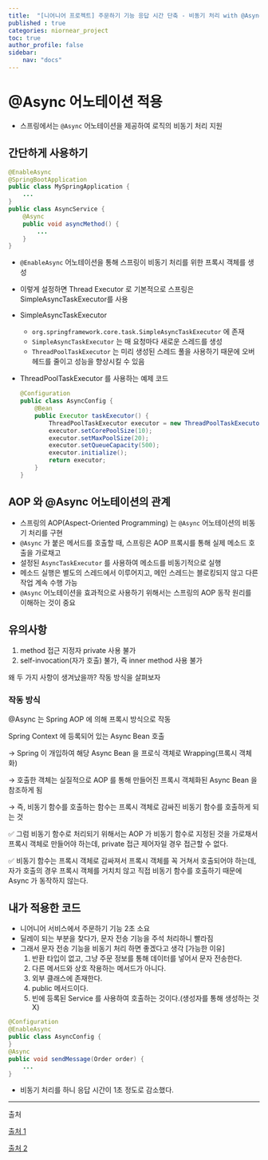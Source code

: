 ```yaml
---
title:  "[니어니어 프로젝트] 주문하기 기능 응답 시간 단축 - 비동기 처리 with @Async"
published : true
categories: niornear_project
toc: true
author_profile: false
sidebar:
    nav: "docs"
---
```




# @Async 어노테이션 적용

- 스프링에서는 `@Async` 어노테이션을 제공하여 로직의 비동기 처리 지원



## 간단하게 사용하기

```java
@EnableAsync
@SpringBootApplication
public class MySpringApplication {
    ...
}
public class AsyncService {
    @Async
    public void asyncMethod() {
        ...
    }
}
```

- `@EnableAsync` 어노테이션을 통해 스프링이 비동기 처리를 위한 프록시 객체를 생성
- 이렇게 설정하면 Thread Executor 로 기본적으로 스프링은 SimpleAsyncTaskExecutor를 사용
- SimpleAsyncTaskExecutor
    - `org.springframework.core.task.SimpleAsyncTaskExecutor` 에 존재
    - `SimpleAsyncTaskExecutor` 는 매 요청마다 새로운 스레드를 생성
    - `ThreadPoolTaskExecutor` 는 미리 생성된 스레드 풀을 사용하기 때문에 오버헤드를 줄이고 성능을 향상시킬 수 있음
- ThreadPoolTaskExecutor 를 사용하는 예제 코드
  
    ```java
    @Configuration
    public class AsyncConfig {
        @Bean
        public Executor taskExecutor() {
            ThreadPoolTaskExecutor executor = new ThreadPoolTaskExecutor();
            executor.setCorePoolSize(10);
            executor.setMaxPoolSize(20);
            executor.setQueueCapacity(500);
            executor.initialize();
            return executor;
        }
    }
    ```
    



## AOP 와 @Async 어노테이션의 관계

- 스프링의 AOP(Aspect-Oriented Programming) 는 `@Async` 어노테이션의 비동기 처리를 구현
- `@Async` 가 붙은 메서드를 호출할 때, 스프링은 AOP 프록시를 통해 실제 메소드 호출을 가로채고
- 설정된 `AsyncTaskExecutor` 를 사용하여 메소드를 비동기적으로 실행
- 메소드 실행은 별도의 스레드에서 이루어지고, 메인 스레드는 블로킹되지 않고 다른 작업 계속 수행 가능
- `@Async` 어노테이션을 효과적으로 사용하기 위해서는 스프링의 AOP 동작 원리를 이해하는 것이 중요



## 유의사항

1. method 접근 지정자 private 사용 불가
2. self-invocation(자가 호출) 불가, 즉 inner method 사용 불가

왜 두 가지 사항이 생겨났을까? 작동 방식을 살펴보자



### 작동 방식

@Async 는 Spring AOP 에 의해 프록시 방식으로 작동

Spring Context 에 등록되어 있는 Async Bean 호출

→ Spring 이 개입하여 해당 Async Bean 을 프로식 객체로 Wrapping(프록시 객체화)

→ 호출한 객체는 실질적으로 AOP 를 통해 만들어진 프록시 객체화된 Async Bean 을 참조하게 됨

→ 즉, 비동기 함수를 호출하는 함수는 프록시 객체로 감싸진 비동기 함수를 호출하게 되는 것

✅ 그럼 비동기 함수로 처리되기 위해서는 AOP 가 비동기 함수로 지정된 것을 가로채서 프록시 객체로 만들어야 하는데, private 접근 제어자일 경우 접근할 수 없다.

✅ 비동기 함수는 프록시 객체로 감싸져서 프록시 객체를 꼭 거쳐서 호출되어야 하는데, 자가 호출의 경우 프록시 객체를 거치치 않고 직접 비동기 함수를 호출하기 때문에 Async 가 동작하지 않는다.



## 내가 적용한 코드

- 니어니어 서비스에서 주문하기 기능 2초 소요
- 딜레이 되는 부분을 찾다가, 문자 전송 기능을 주석 처리하니 빨라짐
- 그래서 문자 전송 기능을 비동기 처리 하면 좋겠다고 생각
    [가능한 이유]
    1. 반환 타입이 없고, 그냥 주문 정보를 통해 데이터를 넣어서 문자 전송한다.
    2. 다른 메서드와 상호 작용하는 메서드가 아니다.
    3. 외부 클래스에 존재한다.
    4. public 메서드이다.
    5. 빈에 등록된 Service 를 사용하여 호출하는 것이다.(생성자를 통해 생성하는 것 X)

```java
@Configuration
@EnableAsync
public class AsyncConfig {
}
@Async
public void sendMessage(Order order) {
    ...
}
```

- 비동기 처리를 하니 응답 시간이 1초 정도로 감소했다.

---

출처

[출처 1](https://velog.io/@think2wice/Spring-Async-Thread-Pool%EC%97%90-%EB%8C%80%ED%95%98%EC%97%AC-Async)

[출처 2](https://f-lab.kr/insight/understanding-spring-async-annotation-and-thread-pool)